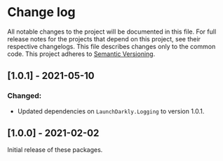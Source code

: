 # Change log

All notable changes to the project will be documented in this file. For full release notes for the projects that depend on this project, see their respective changelogs. This file describes changes only to the common code. This project adheres to [Semantic Versioning](http://semver.org).

## [1.0.1] - 2021-05-10
### Changed:
- Updated dependencies on `LaunchDarkly.Logging` to version 1.0.1.

## [1.0.0] - 2021-02-02
Initial release of these packages.
